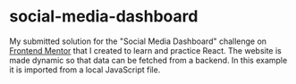 # social-media-dashboard
My submitted solution for the "Social Media Dashboard" challenge on [Frontend Mentor](https://www.frontendmentor.io/challenges/social-media-dashboard-with-theme-switcher-6oY8ozp_H) that I created to learn and practice React.
The website is made dynamic so that data can be fetched from a backend. In this example it is imported from a local JavaScript file.
